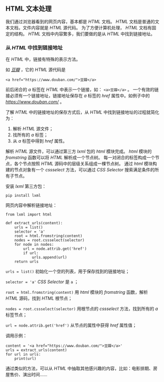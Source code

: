 ## HTML 文本处理 ##
我们通过浏览器看到的网页内容，基本都是 _HTML_ 文档。
_HTML_ 文档是普通的文本文档，文件内容就是 _HTML_ 源代码。
为了方便计算机处理， _HTML_ 文档有固定的结构。
_HTML_ 文档中内容繁多，我们要做的是从 _HTML_ 中找到链接地址。

### 从 _HTML_ 中找到链接地址 ###
在 _HTML_ 中，链接有特殊的表示方法。

如 _[豆瓣](https://www.douban.com/)_ ，它的 _HTML_ 源代码是

```
<a href="https://www.douban.com/">豆瓣</a>
```

前后闭合的 _a_ 标签在 _HTML_ 中表示一个链接，如： ```<a>豆瓣</a>``` 。
一个有效的链接必须有一个链接地址，链接地址保存在 _a_ 标签的 _href_ 属性中。如例子中的 _https://www.douban.com/_ 。

了解 _HTML_ 中的链接地址的保存方式后，从 _HTML_ 中找到链接地址的过程就简化为：

1. 解析 _HTML_ 源文件；
2. 找所有的 _a_ 标签；
3. 从 _a_ 标签中得到 _href_ 属性。

解析 _HTML_ 源文件，可以通过第三方 _lxml_ 包的 _html_ 模块完成。
_html_ 模块的 _fromstring_ 函数可以将 _HTML_ 解析成一个节点树。
每一对闭合的标签构成一个节点，各个节点按照 _HTML_ 源码中的层级关系组成一棵节点树。
通过 _html_ 模块构建的节点对象有一个 _cssselect_ 方法，可以通过 _CSS Selector_ 搜索满足条件的所有子节点。

安装 _lxml_ 第三方包：

```
pip install lxml
```

网页内容中解析链接地址：

```
from lxml import html

def extract_urls(content):
    urls = list()
    selector = 'a'
    root = html.fromstring(content)
    nodes = root.cssselect(selector)
    for node in nodes:
        url = node.attrib.get('href')
        if url:
            urls.append(url)
    return urls
```

```urls = list()``` 初始化一个空的列表，用于保存找到的链接地址；

```selector = 'a'``` _CSS Selector_ 是 ```a``` ；

```root = html.fromstring(content)``` 用 _html_ 模块的 _fromstring_ 函数，解析 _HTML_ 源码，找到 _HTML_ 根节点；

```nodes = root.cssselect(selector)``` 用根节点的 _cssselect_ 方法，找到所有的 _a_ 标签节点；

```url = node.attrib.get('href')``` 从节点的属性中获得 _href_ 属性值；

调用示例：

```
content = '<a href="https://www.douban.com/">豆瓣</a>'
urls = extract_urls(content)
for url in urls:
    print(url)
```

通过类似的方法，可以从 _HTML_ 中抽取其他感兴趣的内容，比如：电影排期、房屋售价、演出时间……
